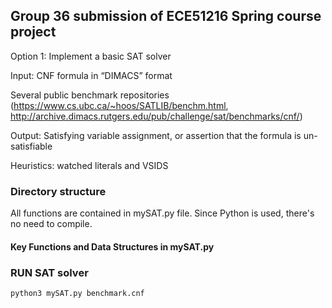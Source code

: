 ## Group 36 submission of ECE51216 Spring course project
Option 1: Implement a basic SAT solver

Input: CNF formula in “DIMACS” format

Several public benchmark repositories (https://www.cs.ubc.ca/~hoos/SATLIB/benchm.html, http://archive.dimacs.rutgers.edu/pub/challenge/sat/benchmarks/cnf/)

Output: Satisfying variable assignment, or assertion that the formula is un-satisfiable 

Heuristics: watched literals and VSIDS
### Directory structure
All functions are contained in mySAT.py file. Since Python is used, there's no need to compile.
#### Key Functions and Data Structures in mySAT.py

### RUN SAT solver
```
python3 mySAT.py benchmark.cnf
```
